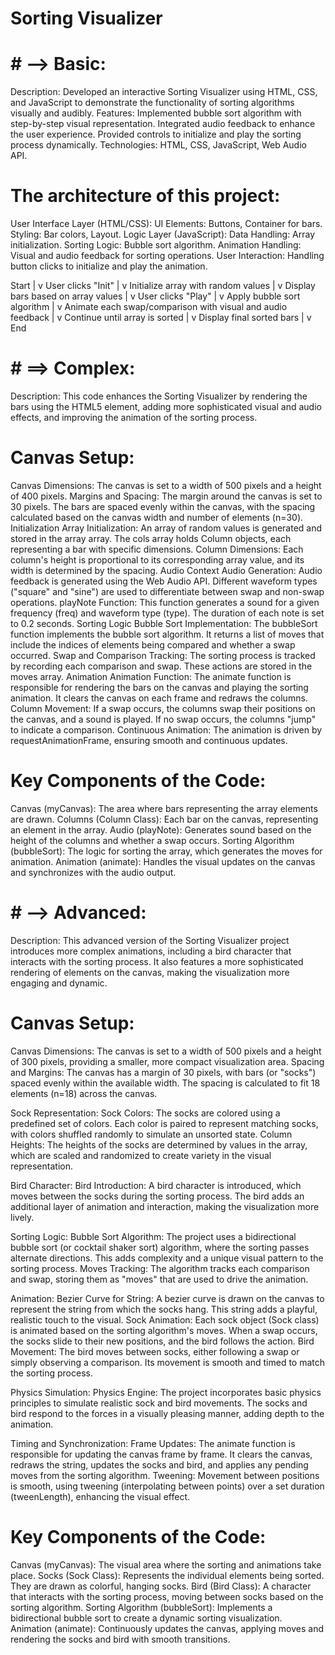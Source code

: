 # Sorting Visualizer 


# # --> Basic: 
Description: 
            Developed an interactive Sorting Visualizer using HTML, CSS, and JavaScript to demonstrate the functionality of sorting algorithms visually and audibly.
Features:
            Implemented bubble sort algorithm with step-by-step visual representation.
            Integrated audio feedback to enhance the user experience.
            Provided controls to initialize and play the sorting process dynamically.
Technologies:
            HTML, CSS, JavaScript, Web Audio API.

# The architecture of this project:

User Interface Layer (HTML/CSS):
UI Elements: Buttons, Container for bars.
Styling: Bar colors, Layout.
Logic Layer (JavaScript):
Data Handling: Array initialization.
Sorting Logic: Bubble sort algorithm.
Animation Handling: Visual and audio feedback for sorting operations.
User Interaction: Handling button clicks to initialize and play the animation.

Start
   |
   v
User clicks "Init"
   |
   v
Initialize array with random values
   |
   v
Display bars based on array values
   |
   v
User clicks "Play"
   |
   v
Apply bubble sort algorithm
   |
   v
Animate each swap/comparison with visual and audio feedback
   |
   v
Continue until array is sorted
   |
   v
Display final sorted bars
   |
   v
End

# # ==> Complex: 
Description: This code enhances the Sorting Visualizer by rendering the bars using the HTML5 <canvas> element, adding more sophisticated visual and audio effects, and improving the animation of the sorting process.

# Canvas Setup:
Canvas Dimensions: The canvas is set to a width of 500 pixels and a height of 400 pixels.
Margins and Spacing: The margin around the canvas is set to 30 pixels. The bars are spaced evenly within the canvas, with the spacing calculated based on the canvas width and number of elements (n=30).
Initialization
Array Initialization: An array of random values is generated and stored in the array array. The cols array holds Column objects, each representing a bar with specific dimensions.
Column Dimensions: Each column's height is proportional to its corresponding array value, and its width is determined by the spacing.
Audio Context
Audio Generation: Audio feedback is generated using the Web Audio API. Different waveform types ("square" and "sine") are used to differentiate between swap and non-swap operations.
playNote Function: This function generates a sound for a given frequency (freq) and waveform type (type). The duration of each note is set to 0.2 seconds.
Sorting Logic
Bubble Sort Implementation: The bubbleSort function implements the bubble sort algorithm. It returns a list of moves that include the indices of elements being compared and whether a swap occurred.
Swap and Comparison Tracking: The sorting process is tracked by recording each comparison and swap. These actions are stored in the moves array.
Animation
Animation Function: The animate function is responsible for rendering the bars on the canvas and playing the sorting animation. It clears the canvas on each frame and redraws the columns.
Column Movement: If a swap occurs, the columns swap their positions on the canvas, and a sound is played. If no swap occurs, the columns "jump" to indicate a comparison.
Continuous Animation: The animation is driven by requestAnimationFrame, ensuring smooth and continuous updates.

# Key Components of the Code:
Canvas (myCanvas): The area where bars representing the array elements are drawn.
Columns (Column Class): Each bar on the canvas, representing an element in the array.
Audio (playNote): Generates sound based on the height of the columns and whether a swap occurs.
Sorting Algorithm (bubbleSort): The logic for sorting the array, which generates the moves for animation.
Animation (animate): Handles the visual updates on the canvas and synchronizes with the audio output.

# # --> Advanced:
Description: This advanced version of the Sorting Visualizer project introduces more complex animations, including a bird character that interacts with the sorting process. It also features a more sophisticated rendering of elements on the canvas, making the visualization more engaging and dynamic.

# Canvas Setup:
Canvas Dimensions: The canvas is set to a width of 500 pixels and a height of 300 pixels, providing a smaller, more compact visualization area.
Spacing and Margins: The canvas has a margin of 30 pixels, with bars (or "socks") spaced evenly within the available width. The spacing is calculated to fit 18 elements (n=18) across the canvas.

Sock Representation:
Sock Colors: The socks are colored using a predefined set of colors. Each color is paired to represent matching socks, with colors shuffled randomly to simulate an unsorted state.
Column Heights: The heights of the socks are determined by values in the array, which are scaled and randomized to create variety in the visual representation.

Bird Character:
Bird Introduction: A bird character is introduced, which moves between the socks during the sorting process. The bird adds an additional layer of animation and interaction, making the visualization more lively.

Sorting Logic:
Bubble Sort Algorithm: The project uses a bidirectional bubble sort (or cocktail shaker sort) algorithm, where the sorting passes alternate directions. This adds complexity and a unique visual pattern to the sorting process.
Moves Tracking: The algorithm tracks each comparison and swap, storing them as "moves" that are used to drive the animation.

Animation:
Bezier Curve for String: A bezier curve is drawn on the canvas to represent the string from which the socks hang. This string adds a playful, realistic touch to the visual.
Sock Animation: Each sock object (Sock class) is animated based on the sorting algorithm's moves. When a swap occurs, the socks slide to their new positions, and the bird follows the action.
Bird Movement: The bird moves between socks, either following a swap or simply observing a comparison. Its movement is smooth and timed to match the sorting process.

Physics Simulation:
Physics Engine: The project incorporates basic physics principles to simulate realistic sock and bird movements. The socks and bird respond to the forces in a visually pleasing manner, adding depth to the animation.

Timing and Synchronization:
Frame Updates: The animate function is responsible for updating the canvas frame by frame. It clears the canvas, redraws the string, updates the socks and bird, and applies any pending moves from the sorting algorithm.
Tweening: Movement between positions is smooth, using tweening (interpolating between points) over a set duration (tweenLength), enhancing the visual effect.

# Key Components of the Code:
Canvas (myCanvas): The visual area where the sorting and animations take place.
Socks (Sock Class): Represents the individual elements being sorted. They are drawn as colorful, hanging socks.
Bird (Bird Class): A character that interacts with the sorting process, moving between socks based on the sorting algorithm.
Sorting Algorithm (bubbleSort): Implements a bidirectional bubble sort to create a dynamic sorting visualization.
Animation (animate): Continuously updates the canvas, applying moves and rendering the socks and bird with smooth transitions.
